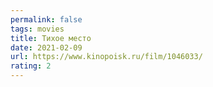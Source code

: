 ```yaml
---
permalink: false
tags: movies
title: Тихое место
date: 2021-02-09
url: https://www.kinopoisk.ru/film/1046033/
rating: 2
---
```

